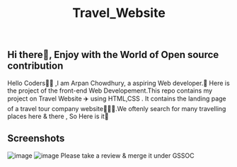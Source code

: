 <h1 align="center"> Travel_Website </h1>

<div>
<br>
<h2>Hi there👋, Enjoy with the World of Open source contribution </h2>


<p>Hello Coders👨‍💻 ,I am Arpan Chowdhury, a aspiring Web developer.🤖 Here is the project of the front-end Web Developement.This repo contains my project on Travel Website ✈️ using HTML,CSS . It contains the landing page of a travel tour company website👨🏻‍💻.We oftenly search for many travelling places here & there , So Here is it🚤

## Screenshots
![image](https://github.com/apu52/Travel_Website/assets/114172928/c189e421-733e-4573-b710-ae3bea75ab91)
![image](https://github.com/apu52/Travel_Website/assets/114172928/2651bf17-fbbe-4848-80f6-2f04f45abb9d)
Please take a review & merge it under GSSOC
